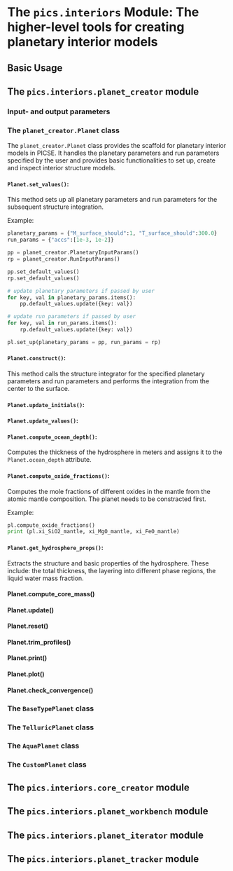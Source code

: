 # The ```pics.interiors``` Module: The higher-level tools for creating planetary interior models

## Basic Usage

## The ```pics.interiors.planet_creator``` module

### Input- and output parameters

### The ```planet_creator.Planet``` class

The ```planet_creator.Planet``` class provides the scaffold for planetary interior models in PICSE. It handles the planetary parameters and run parameters specified by the user and provides basic functionalities to set up, create and inspect interior structure models.

#### ```Planet.set_values()```:

This method sets up all planetary parameters and run parameters for the subsequent structure integration.

Example:

```python
planetary_params = {"M_surface_should":1, "T_surface_should":300.0}
run_params = {"accs":[1e-3, 1e-2]}

pp = planet_creator.PlanetaryInputParams()
rp = planet_creator.RunInputParams()

pp.set_default_values()
rp.set_default_values()

# update planetary parameters if passed by user
for key, val in planetary_params.items():
    pp.default_values.update({key: val})

# update run parameters if passed by user
for key, val in run_params.items():
    rp.default_values.update({key: val})

pl.set_up(planetary_params = pp, run_params = rp)
```

#### ```Planet.construct()```:

This method calls the structure integrator for the specified planetary parameters and run parameters and performs the integration from the center to the surface.

#### ```Planet.update_initials()```:

#### ```Planet.update_values()```:

#### ```Planet.compute_ocean_depth()```:

Computes the thickness of the hydrosphere in meters and assigns it to the ```Planet.ocean_depth``` attribute.

#### ```Planet.compute_oxide_fractions()```:

Computes the mole fractions of different oxides in the mantle from the atomic mantle composition. The planet needs to be constracted first.

Example:

```python
pl.compute_oxide_fractions()
print (pl.xi_SiO2_mantle, xi_MgO_mantle, xi_FeO_mantle)
```

#### ```Planet.get_hydrosphere_props()```:

Extracts the structure and basic properties of the hydrosphere. These include: the total thickness, the layering into different phase regions, the liquid water mass fraction.

#### Planet.compute_core_mass()

#### Planet.update()

#### Planet.reset()

#### Planet.trim_profiles()

#### Planet.print()

#### Planet.plot()

#### Planet.check_convergence()

### The ```BaseTypePlanet``` class

### The ```TelluricPlanet``` class

### The ```AquaPlanet``` class

### The ```CustomPlanet``` class

## The ```pics.interiors.core_creator``` module

## The ```pics.interiors.planet_workbench``` module

## The ```pics.interiors.planet_iterator``` module

## The ```pics.interiors.planet_tracker``` module

